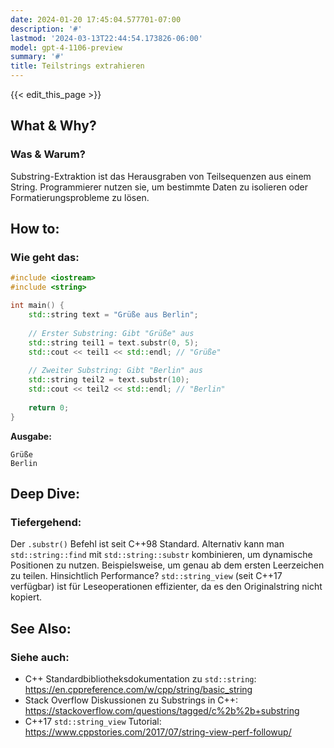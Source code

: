 ```yaml
---
date: 2024-01-20 17:45:04.577701-07:00
description: '#'
lastmod: '2024-03-13T22:44:54.173826-06:00'
model: gpt-4-1106-preview
summary: '#'
title: Teilstrings extrahieren
---
```


{{< edit_this_page >}}

## What & Why?
### Was & Warum?
Substring-Extraktion ist das Herausgraben von Teilsequenzen aus einem String. Programmierer nutzen sie, um bestimmte Daten zu isolieren oder Formatierungsprobleme zu lösen.

## How to:
### Wie geht das:
```C++
#include <iostream>
#include <string>

int main() {
    std::string text = "Grüße aus Berlin";
    
    // Erster Substring: Gibt "Grüße" aus
    std::string teil1 = text.substr(0, 5);
    std::cout << teil1 << std::endl; // "Grüße"
    
    // Zweiter Substring: Gibt "Berlin" aus
    std::string teil2 = text.substr(10);
    std::cout << teil2 << std::endl; // "Berlin"
    
    return 0;
}
```
**Ausgabe:**
```
Grüße
Berlin
```

## Deep Dive:
### Tiefergehend:
Der `.substr()` Befehl ist seit C++98 Standard. Alternativ kann man `std::string::find` mit `std::string::substr` kombinieren, um dynamische Positionen zu nutzen. Beispielsweise, um genau ab dem ersten Leerzeichen zu teilen. Hinsichtlich Performance? `std::string_view` (seit C++17 verfügbar) ist für Leseoperationen effizienter, da es den Originalstring nicht kopiert.

## See Also:
### Siehe auch:
- C++ Standardbibliotheksdokumentation zu `std::string`: https://en.cppreference.com/w/cpp/string/basic_string
- Stack Overflow Diskussionen zu Substrings in C++: https://stackoverflow.com/questions/tagged/c%2b%2b+substring
- C++17 `std::string_view` Tutorial: https://www.cppstories.com/2017/07/string-view-perf-followup/
